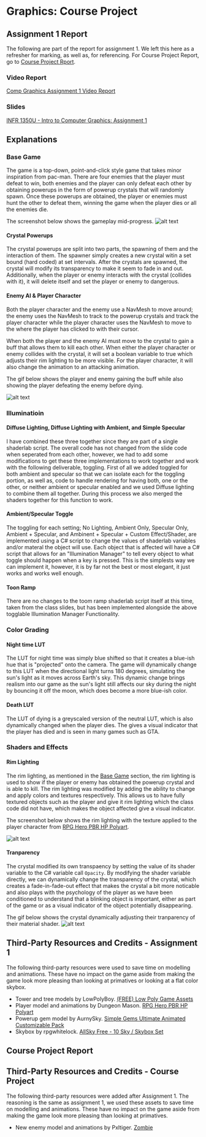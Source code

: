 # Graphics: Course Project

##  Assignment 1 Report
The following are part of the report for assignment 1. We left this here as a refresher for marking, as well as, for referencing. For Course Project Report, go to [Course Project Rport](#course-project-report).

### Video Report
[Comp Graphics Assignment 1 Video Report](https://youtu.be/TryUkKaSO8k)
### Slides
[INFR 1350U - Intro to Computer Graphics: Assignment 1](https://docs.google.com/presentation/d/1tRHT3C_LpAaZC8hJ9qsogvOmAxXBVREYNdiiqRI-b2E/edit?usp=sharing)
 
## Explanations
### Base Game
The game is a top-down, point-and-click style game that takes minor inspiration from pac-man. There are four enemies that the player must defeat to win, both enemies and the player can only defeat each other by obtaining powerups in the form of powerup crystals that will randomly spawn. Once these powerups are obtained, the player or enemies must hunt the other to defeat them, winning the game when the player dies or all the enemies die.

The screenshot below shows the gameplay mid-progress.
![alt text](https://github.com/JL-40/Graphics_Assignment_1/blob/main/ReportImages/Gameplay_Screenshot.jpg?raw=true)

#### Crystal Powerups
The crystal powerups are split into two parts, the spawning of them and the interaction of them. The spawner simply creates a new crystal witin a set bound (hard coded) at set intervals. After the crystals are spawned, the crystal will modify its transparency to make it seem to fade in and out. Additionally, when the player or enemy interacts with the crystal (collides with it), it will delete itself and set the player or enemy to dangerous.

#### Enemy AI & Player Character
Both the player character and the enemy use a NavMesh to move around; the enemy uses the NavMesh to track to the powerup crystals and track the player character while the player character uses the NavMesh to move to the where the player has clicked to with their cursor.

When both the player and the enemy AI must move to the crystal to gain a buff that allows them to kill each other. When either the player character or enemy collides with the crystal, it will set a boolean variable to true which adjusts their rim lighting to be more visible. For the player character, it will also change the animation to an attacking animation.

The gif below shows the player and enemy gaining the buff while also showing the player defeating the enemy before dying.

![alt text](https://github.com/JL-40/Graphics_Assignment_1/blob/main/ReportImages/Player_VS_Enemy.gif?raw=true)

### Illuminatioin
#### Diffuse Lighting, Diffuse Lighting with Ambient, and Simple Specular
I have combined these three together since they are part of a single shaderlab script. The overall code has not changed from the slide code when seperated from each other, however, we had to add some modifications to get these three implementations to work together and work with the following deliverable, toggling. First of all we added toggled for both ambient and specular so that we can isolate each for the toggling portion, as well as, code to handle rendering for having both, one or the other, or neither ambient or specular enabled and we used Diffuse lighting to combine them all together. During this process we also merged the shaders together for this function to work.

#### Ambient/Specular Toggle
The toggling for each setting; No Lighting, Ambient Only, Specular Only, Ambient + Specular, and Ambinent + Specular + Custom Effect/Shader, are implemented using a C# script to change the values of shaderlab variables and/or materal the object will use. Each object that is affected will have a C# script that allows for an "Illumination Manager" to tell every object to what toggle should happen when a key is pressed. This is the simplests way we can implement it, however, it is by far not the best or most elegant, it just works and works well enough.

#### Toon Ramp
There are no changes to the toom ramp shaderlab script itself at this time, taken from the class slides, but has been implemented alongside the above togglable Illumination Manager Functionality.

### Color Grading
#### Night time LUT
The LUT for night time was simply blue shifted so that it creates a blue-ish hue that is "projected" onto the camera. The game will dynamically change to this LUT when the directional light turns 180 degrees, simulating the sun's light as it moves across Earth's sky. This dynamic change brings realism into our game as the sun's light still affects our sky during the night by bouncing it off the moon, which does become a more blue-ish color.

#### Death LUT
The LUT of dying is a greyscaled version of the neutral LUT, which is also dynamically changed when the player dies. The gives a visual indicator that the player has died and is seen in many games such as GTA.

### Shaders and Effects
#### Rim Lighting
The rim lighting, as mentioned in the [Base Game](#Base-Game) section, the rim lighting is used to show if the player or enemy has obtained the powerup crystal and is able to kill. The rim lighting was modified by adding the ability to change and apply colors and textures respectively. This allows us to have fully textured objects such as the player and give it rim lighting which the class code did not have, which makes the object affected give a visual indicator.

The screenshot below shows the rim lighting with the texture applied to the player character from [RPG Hero PBR HP Polyart](#Third-Party-Resources-and-Credits).

![alt text](https://github.com/JL-40/Graphics_Assignment_1/blob/main/ReportImages/Rim_Lighting.gif?raw=true)

#### Tranparency
The crystal modified its own transpaency by setting the value of its shader variable to the C# variable call ```Opacity```. By modifying the shader variable directly, we can dynamically change the transparency of the crystal, which creates a fade-in-fade-out effect that makes the crystal a bit more noticable and also plays with the psychology of the player as we have been conditioned to understand that a blinking object is important, either as part of the game or as a visual indicator of the object potentially disappearing.

The gif below shows the crystal dynamically adjusting their tranparency of their material shader.
![alt text](https://github.com/JL-40/Graphics_Assignment_1/blob/main/ReportImages/Transparent_Crystal.gif?raw=true)

## Third-Party Resources and Credits - Assignment 1
The following third-party resources were used to save time on modelling and animations. These have no impact on the game aside from making the game look more pleasing than looking at primatives or looking at a flat color skybox.

- Tower and tree models by LowPolyBoy. [(FREE) Low Poly Game Assets](https://sketchfab.com/3d-models/free-low-poly-game-assets-bbbfbeccfc9047b8b3f15b1c90061cdf)
- Player model and animations by Dungeon Mason. [RPG Hero PBR HP Polyart](https://assetstore.unity.com/packages/3d/characters/humanoids/fantasy/rpg-hero-pbr-hp-polyart-121480)
- Powerup gem model by AurnySky. [Simple Gems Ultimate Animated Customizable Pack](https://assetstore.unity.com/packages/3d/props/simple-gems-ultimate-animated-customizable-pack-73764)
- Skybox by rpgwhitelock. [AllSky Free - 10 Sky / Skybox Set](https://assetstore.unity.com/packages/2d/textures-materials/sky/allsky-free-10-sky-skybox-set-146014)

## Course Project Report

## Third-Party Resources and Credits - Course Project
The following third-party resources were added after Assignment 1. The reasoning is the same as assignment 1, we used these assets to save time on modelling and animations. These have no impact on the game aside from making the game look more pleasing than looking at primatives.
- New enemy model and animations by Pxltiger. [Zombie](https://assetstore.unity.com/packages/3d/characters/humanoids/zombie-30232)
